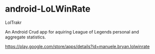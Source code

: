 # android-LoLWinRate
LolTrakr

An Android Crud app for aquiring League of Legends personal and aggregate statistics.

https://play.google.com/store/apps/details?id=manuele.bryan.lolwinrate
